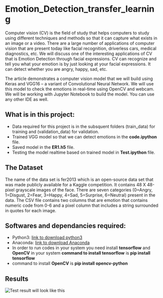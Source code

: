 # Emotion_Detection_transfer_learning
Computer vision (CV) is the field of study that helps computers to study using different techniques and methods so that it can capture what exists in an image or a video. There are a large number of applications of computer vision that are present today like facial recognition, driverless cars, medical diagnostics, etc. We will discuss one of the interesting applications of CV that is Emotion Detection through facial expressions. CV can recognize and tell you what your emotion is by just looking at your facial expressions. It can detect whether you are angry, happy, sad, etc.

The article demonstrates a computer vision model that we will build using Keras and VGG16 – a variant of Convolutional Neural Network. We will use this model to check the emotions in real-time using OpenCV and webcam. We will be working with Jupyter Notebook to build the model. You can use any other IDE as well.


## What is in this project:
   * Data required for this project is in the subsquent folders (train_data) for training and (validation_data) for validation.
   * Trained VGG model so that we can detect emotions in the **code.ipython** file.
   * Saved model in the **ER1.h5** file.
   * Testing the model realtime based on trained model in **Test.ipython** file.
   
## The Dataset
The name of the data set is fer2013 which is an open-source data set that was made publicly available for a Kaggle competition. It contains 48 X 48-pixel grayscale images of the face. There are seven categories (0=Angry, 1=Disgust, 2=Fear, 3=Happy, 4=Sad, 5=Surprise, 6=Neutral) present in the data. The CSV file contains two columns that are emotion that contains numeric code from 0-6 and a pixel column that includes a string surrounded in quotes for each image.

## Softwares and dependancies required:
   * Python3: [link to download python3](https://www.python.org/downloads/)
   * Anaconda: [link to download Anaconda](https://www.anaconda.com)
   * In order to run codes in your system you need install **tensorflow** and **OpenCV** in your system
           **command to install tensorflow** is **pip install tensorflow**
   * command to install **OpenCV** is **pip install opencv-python**     
   
## Results
![Test result will look like this](https://www.google.com/url?sa=i&url=https%3A%2F%2Ftowardsdatascience.com%2Fface-detection-recognition-and-emotion-detection-in-8-lines-of-code-b2ce32d4d5de&psig=AOvVaw2FCWo4Zw6FaObf6eWDbNKK&ust=1596639861508000&source=images&cd=vfe&ved=0CAIQjRxqFwoTCJD1t5PpgesCFQAAAAAdAAAAABAD)

   
           
           
  
